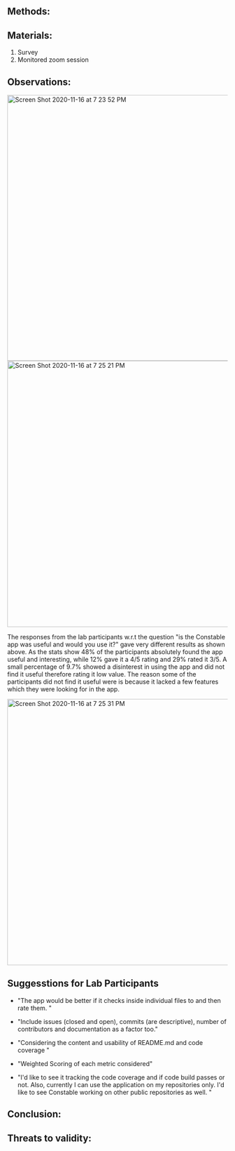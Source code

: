 ## Methods: 

## Materials: 
1. Survey 
2. Monitored zoom session 

## Observations:
<img width="606" alt="Screen Shot 2020-11-16 at 7 23 52 PM" src="https://user-images.githubusercontent.com/69658606/99324147-9ef87380-2841-11eb-8240-141080fc05b8.png">

<img width="607" alt="Screen Shot 2020-11-16 at 7 25 21 PM" src="https://user-images.githubusercontent.com/69658606/99324164-a7e94500-2841-11eb-8865-29837fb0952c.png">

The responses from the lab participants w.r.t the question "is the Constable app was useful and would you use it?" gave very different results as shown above. As the stats show 48% of the participants absolutely found the app useful and interesting, while 12% gave it a 4/5 rating and 29% rated it 3/5. A small percentage of 9.7% showed a disinterest in using the app and did not find it useful therefore rating it low value. The reason some of the participants did not find it useful were is because it lacked a few features which they were looking for in the app.

<img width="607" alt="Screen Shot 2020-11-16 at 7 25 31 PM" src="https://user-images.githubusercontent.com/69658606/99324166-a9b30880-2841-11eb-8302-97bee56a1f58.png">


## Suggesstions for Lab Participants

-  "The app would be better if it checks inside individual files to and then rate them. "

-  "Include issues (closed and open), commits (are descriptive), number of contributors and documentation as a factor too."

-  "Considering the content and usability of README.md and code coverage "

-  "Weighted Scoring of each metric considered"
-  "I'd like to see it tracking the code coverage and if code build passes or not. Also, currently I can use the application on my repositories only. I'd like to see Constable working on other public repositories as well. "


## Conclusion:


## Threats to validity: 

